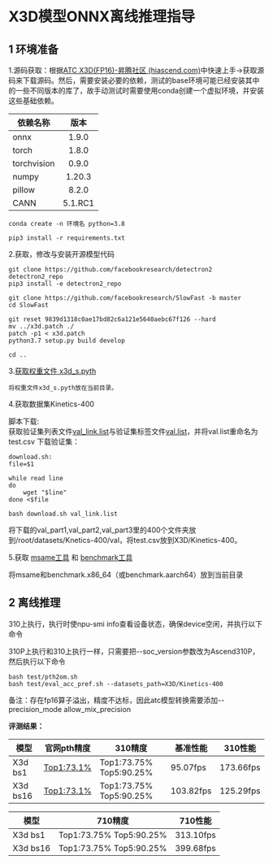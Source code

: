 # X3D模型ONNX离线推理指导

## 1 环境准备

1.源码获取：根据[ATC X3D(FP16)-昇腾社区 (hiascend.com)](https://www.hiascend.com/zh/software/modelzoo/detail/1/1f626937bdac487087bd2debb16c6d7d)中快速上手->获取源码来下载源码。然后，需要安装必要的依赖，测试的base环境可能已经安装其中的一些不同版本的库了，故手动测试时需要使用conda创建一个虚拟环境，并安装这些基础依赖。

| 依赖名称    |  版本   |
| ----------- | :-----: |
| onnx        |  1.9.0  |
| torch       |  1.8.0  |
| torchvision |  0.9.0  |
| numpy       | 1.20.3  |
| pillow      |  8.2.0  |
| CANN        | 5.1.RC1 |

```
conda create -n 环境名 python=3.8
```

```
pip3 install -r requirements.txt
```
2.获取，修改与安装开源模型代码
```
git clone https://github.com/facebookresearch/detectron2 detectron2_repo
pip3 install -e detectron2_repo

git clone https://github.com/facebookresearch/SlowFast -b master
cd SlowFast

git reset 9839d1318c0ae17bd82c6a121e5640aebc67f126 --hard
mv ../x3d.patch ./
patch -p1 < x3d.patch
python3.7 setup.py build develop

cd ..

```
3.[获取权重文件 x3d_s.pyth](https://github.com/facebookresearch/SlowFast/blob/master/MODEL_ZOO.md)

    将权重文件x3d_s.pyth放在当前目录。

4.获取数据集Kinetics-400

脚本下载:    
获取验证集列表文件[val_link.list](https://ai-rank.bj.bcebos.com/Kinetics400/val_link.list)与验证集标签文件[val.list](https://videotag.bj.bcebos.com/PaddleVideo/Data/Kinetic400/val.list)，并将val.list重命名为test.csv
下载验证集：

```
download.sh:
file=$1

while read line 
do
    wget "$line"
done <$file

bash download.sh val_link.list
```
将下载的val_part1,val_part2,val_part3里的400个文件夹放到/root/datasets/Knetics-400/val，将test.csv放到X3D/Kinetics-400。

5.获取 [msame工具](https://gitee.com/ascend/tools/tree/master/msame)
和
[benchmark工具](https://gitee.com/ascend/cann-benchmark/tree/master/infer)

将msame和benchmark.x86_64（或benchmark.aarch64）放到当前目录


## 2 离线推理

310上执行，执行时使npu-smi info查看设备状态，确保device空闲，并执行以下命令

310P上执行和310上执行一样，只需要把--soc_version参数改为Ascend310P，然后执行以下命令

```
bash test/pth2om.sh  
bash test/eval_acc_pref.sh --datasets_path=X3D/Kinetics-400
```
备注：存在fp16算子溢出，精度不达标，因此atc模型转换需要添加--precision_mode allow_mix_precision

**评测结果：**

| 模型     |  官网pth精度   | 310精度 | 基准性能| 310性能 |
| ----    | ------------------------------------------------------------ | --------------- | -------- | ------- |
| X3d bs1 |  [Top1:73.1%](https://github.com/facebookresearch/SlowFast/blob/master/MODEL_ZOO.md)  | Top1:73.75%   Top5:90.25% | 95.07fps   | 173.66fps |
| X3d bs16|  [Top1:73.1%](https://github.com/facebookresearch/SlowFast/blob/master/MODEL_ZOO.md)  | Top1:73.75%   Top5:90.25% | 103.82fps  | 125.29fps |

| 模型     | 710精度                   | 710性能   |
| -------- | ------------------------- | --------- |
| X3d bs1  | Top1:73.75%   Top5:90.25% | 313.10fps |
| X3d bs16 | Top1:73.75%   Top5:90.25% | 399.68fps |

